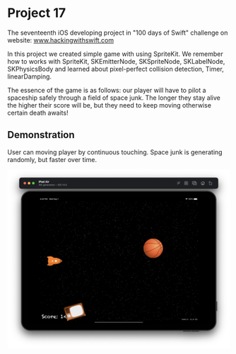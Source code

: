 #  Project 17

The seventeenth iOS developing project in "100 days of Swift" challenge on website: www.hackingwithswift.com

In this project we created simple game with using SpriteKit. We remember how to works with SpriteKit, SKEmitterNode, SKSpriteNode, SKLabelNode, SKPhysicsBody and learned about pixel-perfect collision detection, Timer, linearDamping.

The essence of the game is as follows: our player will have to pilot a spaceship safely through a field of space junk. The longer they stay alive the higher their score will be, but they need to keep moving otherwise certain death awaits!

## Demonstration

User can moving player by continuous touching. Space junk is generating randomly, but faster over time.

![Screenshot](screen1.png)
